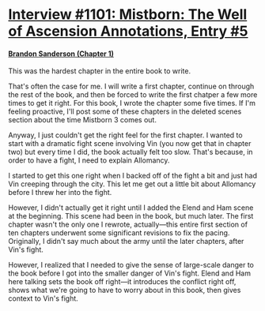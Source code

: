# [Interview #1101: Mistborn: The Well of Ascension Annotations, Entry #5](https://www.theoryland.com/intvmain.php?i=1101#5)

#### [Brandon Sanderson (Chapter 1)](http://brandonsanderson.com/annotation-mistborn-2-chapter-one/)

This was the hardest chapter in the entire book to write.

That's often the case for me. I will write a first chapter, continue on through the rest of the book, and then be forced to write the first chatper a few more times to get it right. For this book, I wrote the chapter some five times. If I'm feeling proactive, I'll post some of these chapters in the deleted scenes section about the time Mistborn 3 comes out.

Anyway, I just couldn't get the right feel for the first chapter. I wanted to start with a dramatic fight scene involving Vin (you now get that in chapter two) but every time I did, the book actually felt too slow. That's because, in order to have a fight, I need to explain Allomancy.

I started to get this one right when I backed off of the fight a bit and just had Vin creeping through the city. This let me get out a little bit about Allomancy before I threw her into the fight.

However, I didn't actually get it right until I added the Elend and Ham scene at the beginning. This scene had been in the book, but much later. The first chapter wasn't the only one I rewrote, actually—this entire first section of ten chapters underwent some significant revisions to fix the pacing. Originally, I didn't say much about the army until the later chapters, after Vin's fight.

However, I realized that I needed to give the sense of large-scale danger to the book before I got into the smaller danger of Vin's fight. Elend and Ham here talking sets the book off right—it introduces the conflict right off, shows what we're going to have to worry about in this book, then gives context to Vin's fight.

